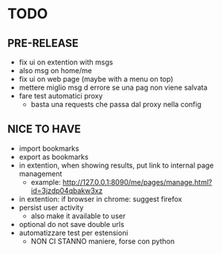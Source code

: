 # TODO

## PRE-RELEASE
- fix ui on extention with msgs
- also msg on home/me
- fix ui on web page (maybe with a menu on top)
- mettere miglio msg d errore se una pag non viene salvata
- fare test automatici proxy
    - basta una requests che passa dal proxy nella config

## NICE TO HAVE
- import bookmarks
- export as bookmarks
- in extention, when showing results, put link to internal page management
    - example: http://127.0.0.1:8090/me/pages/manage.html?id=3jzdp04qbakw3xz
- in extention: if browser in chrome: suggest firefox
- persist user activity
    - also make it available to user
- optional do not save double urls
- automatizzare test per estensioni
    - NON CI STANNO maniere, forse con python

